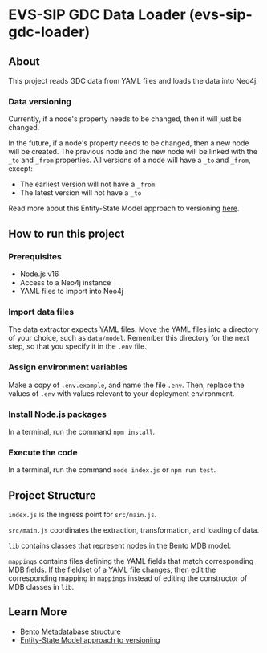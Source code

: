 # EVS-SIP GDC Data Loader (evs-sip-gdc-loader)

## About

This project reads GDC data from YAML files and loads the data into Neo4j.

### Data versioning

Currently, if a node's property needs to be changed, then it will just be changed.

In the future, if a node's property needs to be changed, then a new node will be created. The previous node and the new node will be linked with the `_to` and `_from` properties. All versions of a node will have a `_to` and `_from`, except:

- The earliest version will not have a `_from`
- The latest version will not have a `_to`

Read more about this Entity-State Model approach to versioning [here](<https://cbiit.github.io/bento-meta/model_versioning.html>).

## How to run this project

### Prerequisites

- Node.js v16
- Access to a Neo4j instance
- YAML files to import into Neo4j

### Import data files

The data extractor expects YAML files. Move the YAML files into a directory of your choice, such as `data/model`. Remember this directory for the next step, so that you specify it in the `.env` file.

### Assign environment variables

Make a copy of `.env.example`, and name the file `.env`. Then, replace the values of `.env` with values relevant to your deployment environment.

### Install Node.js packages

In a terminal, run the command `npm install`.

### Execute the code

In a terminal, run the command `node index.js` or `npm run test`.

## Project Structure

`index.js` is the ingress point for `src/main.js`.

`src/main.js` coordinates the extraction, transformation, and loading of data.

`lib` contains classes that represent nodes in the Bento MDB model.

`mappings` contains files defining the YAML fields that match corresponding MDB fields. If the fieldset of a YAML file changes, then edit the corresponding mapping in `mappings` instead of editing the constructor of MDB classes in `lib`.

## Learn More

- [Bento Metadatabase structure](https://github.com/CBIIT/bento-meta/blob/master/metamodel.svg)
- [Entity-State Model approach to versioning](<https://cbiit.github.io/bento-meta/model_versioning.html>)